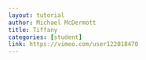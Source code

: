 ```yaml
---
layout: tutorial
author: Michael McDermott
title: Tiffany
categories: [student]
link: https://vimeo.com/user122018470
---
```

